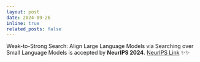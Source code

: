 ```yaml
---
layout: post
date: 2024-09-26
inline: true
related_posts: false
---
```


Weak-to-Strong Search: Align Large Language Models via Searching over Small Language Models is accepted by **NeurIPS 2024**. [NeurIPS Link](https://proceedings.neurips.cc/paper_files/paper/2024/file/088d99765bc121c6df215da7d45bc4e9-Paper-Conference.pdf) :sparkles::sparkles:
